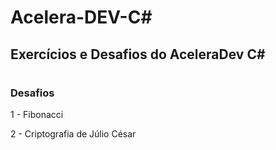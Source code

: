 # Acelera-DEV-C#
## Exercícios e Desafios do AceleraDev C#
#
### Desafios

1 - Fibonacci 

2 - Criptografia de Júlio César
